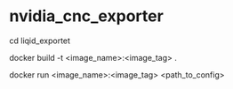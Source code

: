 # nvidia_cnc_exporter
cd liqid_exportet

docker build -t <image_name>:<image_tag> .

docker run <image_name>:<image_tag> <path_to_config>
